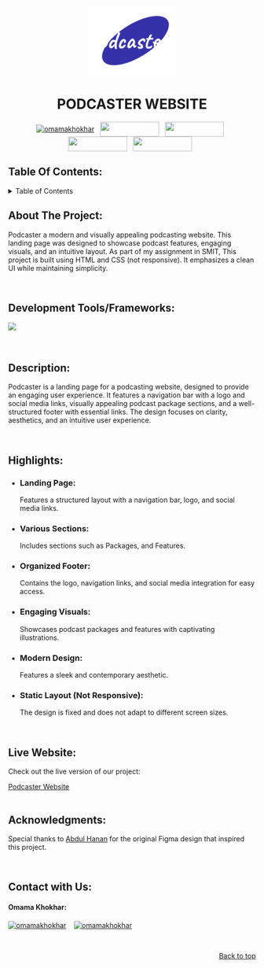 <!-- PROJECT LOGO -->
<br />
<div align="center" id="top">
  <a href="https://github.com/OmamaKhokhar/Virtual-Reality-Website">
    <img src="assets/images/Podcaster-Logo.png" alt="Logo" width="180" height="140">
  </a>
  <h1 align="center">PODCASTER WEBSITE</h1>
</div>

<!-- Conect with me -->
<p align="center">
<a href="https://linkedin.com/in/omamakhokhar" target="_blank"><img align="center" src="https://img.shields.io/badge/LinkedIn-0077B5?style=for-the-badge&logo=linkedin&logoColor=white" alt="omamakhokhar" width="120px" height="30px"/></a>&nbsp;&nbsp;
<a href="https://dev.to/omamakhokhar" target="_blank"><img align="center" src="https://img.shields.io/badge/dev.to-0A0A0A?style=for-the-badge&logo=devdotto&logoColor=white" width="120px" height="30px" /></a>&nbsp;&nbsp;
<a href="https://stackoverflow.com/users/23182618/omama-khokhar" target="_blank"><img align="center" src="https://img.shields.io/badge/Stack_Overflow-FE7A16?style=for-the-badge&logo=stack-overflow&logoColor=white" width="120px" height="30px" /></a>&nbsp;&nbsp;
<a href="https://medium.com/@omamakhokhar" target="_blank"><img align="center" src="https://img.shields.io/badge/Medium-12100E?style=for-the-badge&logo=medium&logoColor=white" width="120px" height="30px" /></a>&nbsp;&nbsp;
<a href="https://www.leetcode.com/omamakhokhar" target="_blank"><img align="center" src="https://img.shields.io/badge/-LeetCode-FFA116?style=for-the-badge&logo=LeetCode&logoColor=black" width="120px" height="30px"/></a>&nbsp;&nbsp;
</p>


<!-- TABLE OF CONTENTS -->
<h2>Table Of Contents:</h2>
<details>
  <summary>Table of Contents</summary>
  <ul>
    <li><a href="#about-the-project">About The Project</a></li>
    <li><a href="#tools">Development Tools & Frameworks</a></li>
    <li><a href="#description">Description</a></li>
    <li><a href="#highlights">Highlights</a></li>
    <li><a href="#live-website">Live Website</a></li>
    <li><a href="#acknowledgments">Acknowledgments</a></li>
    <li><a href="#contact">Contact with me</a></li>
  </ul> 
</details>  

<!-- ABOUT THE PROJECT -->
<div id="about-the-project">
<h2>About The Project:</h2>
<p>Podcaster a modern and visually appealing podcasting website. This landing page was designed to showcase podcast features, engaging visuals, and an intuitive layout.
As part of my assignment in SMIT, This project is built using HTML and CSS (not responsive). It emphasizes a clean UI while maintaining simplicity.</p>
</div>

<br/>
<!-- Development Tools/Frameworks -->
<div id="tools">
<h2>Development Tools/Frameworks:</h2>
<p align="left">
<img src="https://skillicons.dev/icons?i=html,css,&theme=dark" />
</p
</div>

<br/>
<!-- Description -->
<div id="description">
<h2>Description:</h2>
<p>Podcaster is a landing page for a podcasting website, designed to provide an engaging user experience.
  It features a navigation bar with a logo and social media links, visually appealing podcast package sections, and a well-structured footer with essential links. The design focuses on clarity, aesthetics, and an intuitive user experience. </p>
</div>

<br/>

<!-- Highlights -->
<div id="highlights">
  <h2>Highlights:</h2>
  <ul>
    <li><h3>Landing Page:</h3> Features a structured layout with a navigation bar, logo, and social media links.</li>
    <li><h3>Various Sections:</h3> Includes sections such as Packages, and Features.</li>
    <li><h3>Organized Footer:</h3> Contains the logo, navigation links, and social media integration for easy access.</li>
    <li><h3>Engaging Visuals:</h3> Showcases podcast packages and features with captivating illustrations.</li>
    <li><h3>Modern Design:</h3> Features a sleek and contemporary aesthetic.</li>
    <li><h3>Static Layout (Not Responsive):</h3> The design is fixed and does not adapt to different screen sizes.</li>
  </ul>
</div>

<br/>

<!-- Live Website -->
<div id="live-website"> 
<h2>Live Website:</h2>
<p>Check out the live version of our project:  </p>
<a href="https://omamakhokhar.github.io/Podcaster-Website/">Podcaster Website</a>
</div>


<br/>

<!-- Acknowledgments -->
<div id="acknowledgments">
  <h2>Acknowledgments:</h2>
  <p>Special thanks to <a href="https://www.figma.com/@abdulhanan">Abdul Hanan</a> for the original Figma design that inspired this project.</p>
</div>

<br/>
<!-- Contact -->
<div id="contact">
<h2>Contact with Us:</h2>
<p align="left">
<h4>Omama Khokhar: </h4>
<a href="mailto:workwithomama@outlook.com" target="_blank"><img align="center" src="https://img.shields.io/badge/Outlook-0078D4?style=for-the-badge&logo=microsoft-outlook&logoColor=white" alt="omamakhokhar" width="120px" height="30px"/></a> &nbsp;&nbsp;
<a href="mailto:workwithomama@gmail.com" target="_blank"><img align="center" src="https://img.shields.io/badge/Gmail-D14836?style=for-the-badge&logo=gmail&logoColor=white" alt="omamakhokhar" width="120px" height="30px"/></a> &nbsp;&nbsp;
</p>
</div>

<br/>
<p align="right"><a href="#top">Back to top</a></p>
